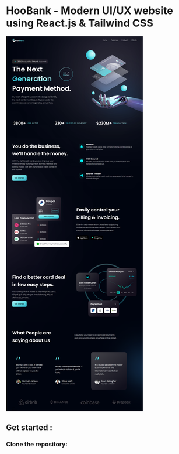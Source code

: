 # HooBank - Modern UI/UX website using React.js & Tailwind CSS

<img src="./public/website.png">

## Get started : 
### Clone the repository:
